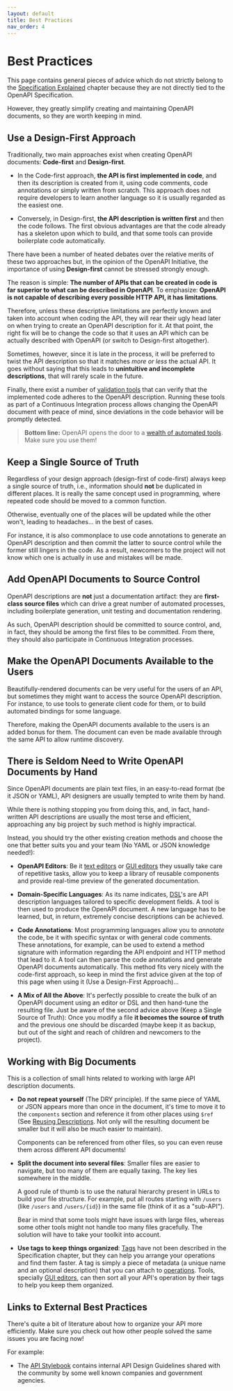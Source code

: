 ```yaml
---
layout: default
title: Best Practices
nav_order: 4
---
```


# Best Practices

This page contains general pieces of advice which do not strictly belong to the [Specification Explained](specification.md) chapter because they are not directly tied to the OpenAPI Specification.

However, they greatly simplify creating and maintaining OpenAPI documents, so they are worth keeping in mind.

## Use a Design-First Approach

Traditionally, two main approaches exist when creating OpenAPI documents: **Code-first** and **Design-first**.

- In the Code-first approach, **the API is first implemented in code**, and then its description is created from it, using code comments, code annotations or simply written from scratch. This approach does not require developers to learn another language so it is usually regarded as the easiest one.

- Conversely, in Design-first, **the API description is written first** and then the code follows. The first obvious advantages are that the code already has a skeleton upon which to build, and that some tools can provide boilerplate code automatically.

There have been a number of heated debates over the relative merits of these two approaches but, in the opinion of the OpenAPI Initiative, the importance of using **Design-first** cannot be stressed strongly enough.

The reason is simple: **The number of APIs that can be created in code is far superior to what can be described in OpenAPI**. To emphasize: **OpenAPI is not capable of describing every possible HTTP API, it has limitations**.

Therefore, unless these descriptive limitations are perfectly known and taken into account when coding the API, they will rear their ugly head later on when trying to create an OpenAPI description for it. At that point, the right fix will be to change the code so that it uses an API which can be actually described with OpenAPI (or switch to Design-first altogether).

Sometimes, however, since it is late in the process, it will be preferred to twist the API description so that it matches *more or less* the actual API. It goes without saying that this leads to **unintuitive and incomplete descriptions**, that will rarely scale in the future.

Finally, there exist a number of [validation tools](https://openapi.tools/#data-validators) that can verify that the implemented code adheres to the OpenAPI description. Running these tools as part of a Continuous Integration process allows changing the OpenAPI document with peace of mind, since deviations in the code behavior will be promptly detected.

> **Bottom line:**
> OpenAPI opens the door to a [wealth of automated tools](https://openapi.tools). Make sure you use them!

## Keep a Single Source of Truth

Regardless of your design approach (design-first of code-first) always keep a single source of truth, i.e., information should **not** be duplicated in different places. It is really the same concept used in programming, where repeated code should be moved to a common function.

Otherwise, eventually one of the places will be updated while the other won't, leading to headaches... in the best of cases.

For instance, it is also commonplace to use code annotations to generate an OpenAPI description and then commit the latter to source control while the former still lingers in the code. As a result, newcomers to the project will not know which one is actually in use and mistakes will be made.

## Add OpenAPI Documents to Source Control

OpenAPI descriptions are **not** just a documentation artifact: they are **first-class source files** which can drive a great number of automated processes, including boilerplate generation, unit testing and documentation rendering.

As such, OpenAPI description should be committed to source control, and, in fact, they should be among the first files to be committed. From there, they should also participate in Continuous Integration processes.

## Make the OpenAPI Documents Available to the Users

Beautifully-rendered documents can be very useful for the users of an API, but sometimes they might want to access the source OpenAPI description. For instance, to use tools to generate client code for them, or to build automated bindings for some language.

Therefore, making the OpenAPI documents available to the users is an added bonus for them. The document can even be made available through the same API to allow runtime discovery.

## There is Seldom Need to Write OpenAPI Documents by Hand

Since OpenAPI documents are plain text files, in an easy-to-read format (be it JSON or YAML), API designers are usually tempted to write them by hand.

While there is nothing stopping you from doing this, and, in fact, hand-written API descriptions are usually the most terse and efficient, approaching any big project by such method is highly impractical.

Instead, you should try the other existing creation methods and choose the one that better suits you and your team (No YAML or JSON knowledge needed!):

- **OpenAPI Editors**: Be it [text editors](https://openapi.tools/#text-editors) or [GUI editors](https://openapi.tools/#gui-editors) they usually take care of repetitive tasks, allow you to keep a library of reusable components and provide real-time preview of the generated documentation.

- **Domain-Specific Languages**: As its name indicates, [DSL](https://openapi.tools/#dsl)'s are API description languages tailored to specific development fields. A tool is then used to produce the OpenAPI document. A new language has to be learned, but, in return, extremely concise descriptions can be achieved.

- **Code Annotations**: Most programming languages allow you to _annotate_ the code, be it with specific syntax or with general code comments. These annotations, for example, can be used to extend a method signature with information regarding the API endpoint and HTTP method that lead to it. A tool can then parse the code annotations and generate OpenAPI documents automatically. This method fits very nicely with the code-first approach, so keep in mind the first advice given at the top of this page when using it (Use a Design-First Approach)...

- **A Mix of All the Above**: It's perfectly possible to create the bulk of an OpenAPI document using an editor or DSL and then hand-tune the resulting file. Just be aware of the second advice above (Keep a Single Source of Truth): Once you modify a file **it becomes the source of truth** and the previous one should be discarded (maybe keep it as backup, but out of the sight and reach of children and newcomers to the project).

## Working with Big Documents

This is a collection of small hints related to working with large API description documents.

- **Do not repeat yourself** (The DRY principle). If the same piece of YAML or JSON appears more than once in the document, it's time to move it to the `components` section and reference it from other places using `$ref` (See [Reusing Descriptions](specification/components.md). Not only will the resulting document be smaller but it will also be much easier to maintain).

  Components can be referenced from other files, so you can even reuse them across different API documents!

- **Split the document into several files**: Smaller files are easier to navigate, but too many of them are equally taxing. The key lies somewhere in the middle.

  A good rule of thumb is to use the natural hierarchy present in URLs to build your file structure. For example, put all routes starting with `/users` (like `/users` and `/users/{id}`) in the same file (think of it as a "sub-API").

  Bear in mind that some tools might have issues with large files, whereas some other tools might not handle too many files gracefully. The solution will have to take your toolkit into account.

- **Use tags to keep things organized**: [Tags](https://spec.openapis.org/oas/v3.1.0#oasTags) have not been described in the Specification chapter, but they can help you arrange your operations and find them faster. A tag is simply a piece of metadata (a unique name and an optional description) that you can attach to [operations](specification/paths.md). Tools, specially [GUI editors](https://openapi.tools/#gui-editors), can then sort all your API's operation by their tags to help you keep them organized.

## Links to External Best Practices

There's quite a bit of literature about how to organize your API more efficiently. Make sure you check out how other people solved the same issues you are facing now!

For example:

- The [API Stylebook](http://apistylebook.com/design/guidelines/) contains internal API Design Guidelines shared with the community by some well known companies and government agencies.
